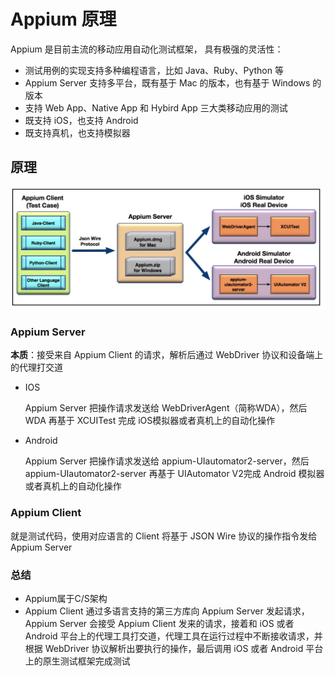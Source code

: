 # Appium 原理

 Appium  是目前主流的移动应用自动化测试框架， 具有极强的灵活性：

- 测试用例的实现支持多种编程语言，比如 Java、Ruby、Python 等
- Appium Server 支持多平台，既有基于 Mac 的版本，也有基于 Windows 的版本
- 支持 Web App、Native App 和 Hybird App 三大类移动应用的测试
- 既支持 iOS，也支持 Android
- 既支持真机，也支持模拟器

## 原理

![appium](./images/appium.jpg)

###  **Appium Server** 

**本质**：接受来自 Appium Client 的请求，解析后通过 WebDriver 协议和设备端上的代理打交道 

+ IOS

   Appium Server 把操作请求发送给 WebDriverAgent（简称WDA），然后 WDA 再基于 XCUITest 完成 iOS模拟器或者真机上的自动化操作 

+  Android 

   Appium Server 把操作请求发送给 appium-UIautomator2-server，然后 appium-UIautomator2-server 再基于 UIAutomator V2完成 Android 模拟器或者真机上的自动化操作 

###  **Appium Client**

  就是测试代码，使用对应语言的 Client 将基于 JSON Wire 协议的操作指令发给 Appium Server 

### 总结

+ Appium属于C/S架构
+ Appium Client 通过多语言支持的第三方库向 Appium Server 发起请求，Appium Server 会接受 Appium Client 发来的请求，接着和 iOS 或者 Android 平台上的代理工具打交道，代理工具在运行过程中不断接收请求，并根据 WebDriver 协议解析出要执行的操作，最后调用 iOS 或者 Android 平台上的原生测试框架完成测试